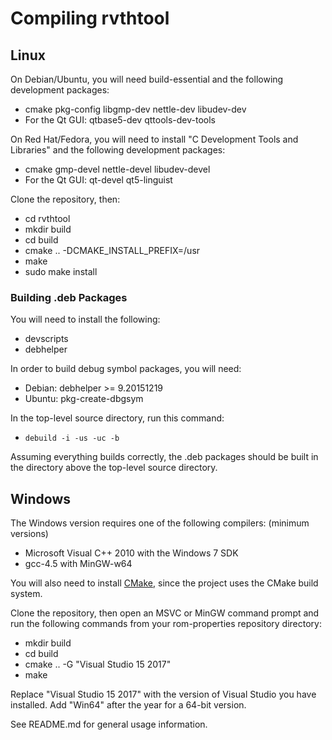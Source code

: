 # Compiling rvthtool

## Linux

On Debian/Ubuntu, you will need build-essential and the following development
packages:
* cmake pkg-config libgmp-dev nettle-dev libudev-dev
* For the Qt GUI: qtbase5-dev qttools-dev-tools

On Red Hat/Fedora, you will need to install "C Development Tools and Libraries"
and the following development packages:
* cmake gmp-devel nettle-devel libudev-devel
* For the Qt GUI: qt-devel qt5-linguist

Clone the repository, then:
* cd rvthtool
* mkdir build
* cd build
* cmake .. -DCMAKE_INSTALL_PREFIX=/usr
* make
* sudo make install

### Building .deb Packages

You will need to install the following:
* devscripts
* debhelper

In order to build debug symbol packages, you will need:
* Debian: debhelper >= 9.20151219
* Ubuntu: pkg-create-dbgsym

In the top-level source directory, run this command:
* `debuild -i -us -uc -b`

Assuming everything builds correctly, the .deb packages should be built in
the directory above the top-level source directory.

## Windows

The Windows version requires one of the following compilers: (minimum versions)
* Microsoft Visual C++ 2010 with the Windows 7 SDK
* gcc-4.5 with MinGW-w64

You will also need to install [CMake](https://cmake.org/download/), since the
project uses the CMake build system.

Clone the repository, then open an MSVC or MinGW command prompt and run the
following commands from your rom-properties repository directory:
* mkdir build
* cd build
* cmake .. -G "Visual Studio 15 2017"
* make

Replace "Visual Studio 15 2017" with the version of Visual Studio you have
installed. Add "Win64" after the year for a 64-bit version.

See README.md for general usage information.
